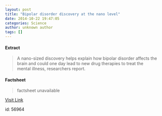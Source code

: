 ```yaml
---
layout: post
title: "Bipolar disorder discovery at the nano level"
date: 2014-10-22 19:47:05
categories: Science
author: unknown author
tags: []
---
```



#### Extract
>A nano-sized discovery helps explain how bipolar disorder affects the brain and could one day lead to new drug therapies to treat the mental illness, researchers report.

#### Factsheet
>factsheet unavailable

[Visit Link](http://feeds.sciencedaily.com/~r/sciencedaily/~3/5p5LnbK5Jw8/141022154705.htm)

id:   56964
